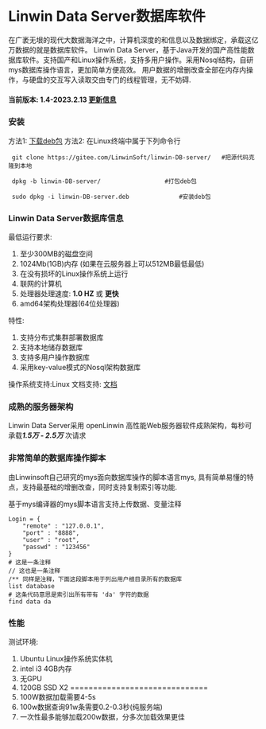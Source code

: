 
# Linwin Data Server数据库软件
在广袤无垠的现代大数据海洋之中，计算机深度的和信息以及数据绑定，承载这亿万数据的就是数据库软件。
Linwin Data Server，基于Java开发的国产高性能数据库软件。支持国产和Linux操作系统，支持多用户操作。采用Nosql结构，自研mys数据库操作语言，更加简单方便高效。
用户数据的增删改查全部在内存内操作，与硬盘的交互写入读取交由专门的线程管理，无不妨碍.

#### 当前版本: 1.4-2023.2.13 <a href='./Update.md'>更新信息</a>

### 安装
方法1: <a href='https://gitee.com/LinwinSoft/Linwin-DB-Server/releases/'>下载deb包</a>
方法2:
在Linux终端中属于下列命令行 
```
 git clone https://gitee.com/LinwinSoft/linwin-DB-server/ 	#把源代码克隆到本地
 
 dpkg -b linwin-DB-server/ 					#打包deb包
 
 sudo dpkg -i linwin-DB-server.deb 				#安装deb包
```

### Linwin Data Server数据库信息
最低运行要求:
1. 至少300MB的磁盘空间
2. 1024Mb(1GB)内存 (如果在云服务器上可以512MB最低最低)
3. 在没有损坏的Linux操作系统上运行
4. 联网的计算机
5. 处理器处理速度: **1.0 HZ** 或 **更快**
6. amd64架构处理器(64位处理器)

特性:
1. 支持分布式集群部署数据库
2. 支持本地储存数据库
3. 支持多用户操作数据库
4. 采用key-value模式的Nosql架构数据库

操作系统支持:Linux
文档支持: <a href='https://gitee.com/LinwinSoft/linwin-DB-server/wiki/home'>文档</a>

### 成熟的服务器架构
Linwin Data Server采用 openLinwin 高性能Web服务器软件成熟架构，每秒可承载***1.5万 - 2.5万*** 次请求

### 非常简单的数据库操作脚本
由Linwinsoft自己研究的mys面向数据库操作的脚本语言mys,
具有简单易懂的特点，支持最基础的增删改查，同时支持复制索引等功能.

基于mys编译器的mys脚本语言支持上传数据、变量注释

	Login = {
		"remote" : "127.0.0.1",
 		"port" : "8888",
 		"user" : "root",
 		"passwd" : "123456"
	}
	# 这是一条注释
	// 这也是一条注释
	/** 同样是注释，下面这段脚本用于列出用户根目录所有的数据库
	list database
	# 这条代码意思是索引出所有带有 'da' 字符的数据
	find data da

### 性能
测试环境: 
1. Ubuntu Linux操作系统实体机
2. intel i3 4GB内存
3. 无GPU
4. 120GB SSD X2
==============================
1. 100W数据加载需要4-5s
2. 100w数据查询91w条需要0.2-0.3秒(纯服务端)
3. 一次性最多能够加载200w数据，分多次加载效果更佳
